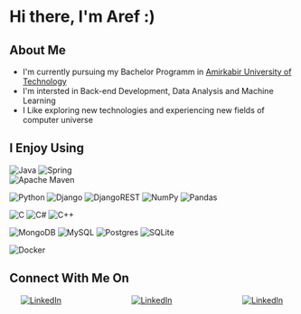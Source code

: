 # Hi there, I'm Aref :)

## About Me
- I'm currently pursuing my Bachelor Programm in [Amirkabir University of Technology](https://aut.ac.ir/en)
- I'm intersted in Back-end Development, Data Analysis and Machine Learning
- I Like exploring new technologies and experiencing new fields of computer universe

## I Enjoy Using
![Java](https://img.shields.io/badge/java-%23ED8B00.svg?style=for-the-badge&logo=java&logoColor=white)
![Spring](https://img.shields.io/badge/spring-%236DB33F.svg?style=for-the-badge&logo=spring&logoColor=white)  
![Apache Maven](https://img.shields.io/badge/Apache%20Maven-C71A36?style=for-the-badge&logo=Apache%20Maven&logoColor=white) 

![Python](https://img.shields.io/badge/python-3670A0?style=for-the-badge&logo=python&logoColor=ffdd54)
![Django](https://img.shields.io/badge/django-%23092E20.svg?style=for-the-badge&logo=django&logoColor=white)
![DjangoREST](https://img.shields.io/badge/DJANGO-REST-ff1709?style=for-the-badge&logo=django&logoColor=white&color=ff1709&labelColor=gray)
![NumPy](https://img.shields.io/badge/numpy-%23013243.svg?style=for-the-badge&logo=numpy&logoColor=white)
![Pandas](https://img.shields.io/badge/pandas-%23150458.svg?style=for-the-badge&logo=pandas&logoColor=white)

![C](https://img.shields.io/badge/c-%2300599C.svg?style=for-the-badge&logo=c&logoColor=white) 
![C#](https://img.shields.io/badge/c%23-%23239120.svg?style=for-the-badge&logo=c-sharp&logoColor=white) 
![C++](https://img.shields.io/badge/c++-%2300599C.svg?style=for-the-badge&logo=c%2B%2B&logoColor=white) 

![MongoDB](https://img.shields.io/badge/MongoDB-%234ea94b.svg?style=for-the-badge&logo=mongodb&logoColor=white) 
![MySQL](https://img.shields.io/badge/mysql-%2300f.svg?style=for-the-badge&logo=mysql&logoColor=white) 
![Postgres](https://img.shields.io/badge/postgres-%23316192.svg?style=for-the-badge&logo=postgresql&logoColor=white) 
![SQLite](https://img.shields.io/badge/sqlite-%2307405e.svg?style=for-the-badge&logo=sqlite&logoColor=white) 

![Docker](https://img.shields.io/badge/docker-%230db7ed.svg?style=for-the-badge&logo=docker&logoColor=white) 

## Connect With Me On
<div style="display: flex; justify-content: space-between; padding: 0 20px;">
    <a href="https://www.linkedin.com/in/mohammad-hosein-aref-14b750140/" target="_blank"><img src="https://img.shields.io/badge/LinkedIn-0077B5?style=for-the-badge&logo=linkedin&logoColor=white" alt="LinkedIn"></a>
    <a href="mailto:m.h.aref2002@gmail.com" target="_blank"><img src="https://img.shields.io/badge/Gmail-D14836?style=for-the-badge&logo=gmail&logoColor=white" alt="LinkedIn"></a>
    <a href="https://t.me/maref02" target="_blank"><img src="https://img.shields.io/badge/Telegram-2CA5E0?style=for-the-badge&logo=telegram&logoColor=white" alt="LinkedIn"></a>
</div>  

<!--
**aref81/aref81** is a ✨ _special_ ✨ repository because its `README.md` (this file) appears on your GitHub profile.

Here are some ideas to get you started:

- 🔭 I’m currently working on ...
- 🌱 I’m currently learning ...
- 👯 I’m looking to collaborate on ...
- 🤔 I’m looking for help with ...
- 💬 Ask me about ...
- 📫 How to reach me: ...
- 😄 Pronouns: ...
- ⚡ Fun fact: ...
-->
